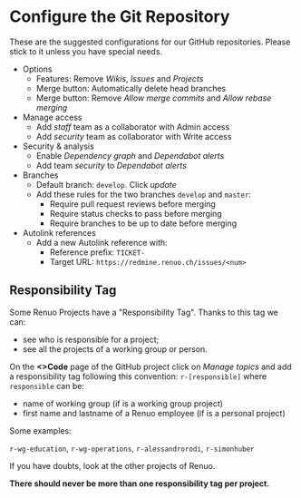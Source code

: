 # Configure the Git Repository

These are the suggested configurations for our GitHub repositories.
Please stick to it unless you have special needs.

* Options
  * Features: Remove *Wikis*, *Issues* and *Projects*
  * Merge button: Automatically delete head branches
  * Merge button: Remove *Allow merge commits* and *Allow rebase merging*
* Manage access
  * Add *staff* team as a collaborator with Admin access
  * Add *security* team as collaborator with Write access
* Security & analysis
  * Enable *Dependency graph* and *Dependabot alerts*
  * Add team *security* to *Dependabot alerts*
* Branches
  * Default branch: `develop`. Click *update*
  * Add these rules for the two branches `develop` and `master`:
    * Require pull request reviews before merging
    * Require status checks to pass before merging
    * Require branches to be up to date before merging
* Autolink references
  * Add a new Autolink reference with:
    * Reference prefix: `TICKET-`
    * Target URL: `https://redmine.renuo.ch/issues/<num>`

## Responsibility Tag

Some Renuo Projects have a "Responsibility Tag". Thanks to this tag we can:

* see who is responsible for a project;
* see all the projects of a working group or person.

On the **\<\>Code** page of the GitHub project click on *Manage topics* and add a responsibility tag following this
convention: `r-[responsible]` where `responsible` can be:

* name of working group (if is a working group project)
* first name and lastname of a Renuo employee (if is a personal project)

Some examples:

`r-wg-education`, `r-wg-operations`, `r-alessandrorodi`, `r-simonhuber`

If you have doubts, look at the other projects of Renuo.

**There should never be more than one responsibility tag per project.**

